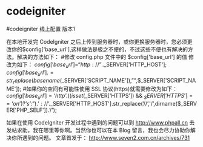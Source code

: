 codeigniter
===========

#codeigniter 线上配置 版本1


在本地开发完 CodeIgniter 之后上传到服务器时，或你更换服务器时，您必须更改你的$config['base_url'],这样做法是极之不便的，不过这些不便也有解决的方法。解决的方法如下：
#修改 config.php 文件中的 $config['base_url'] 的值 修改为如下：
$config['base_url'] = “http://”.$_SERVER['HTTP_HOST'];
$config['base_url'] .= str_replace(basename($_SERVER['SCRIPT_NAME']),”",$_SERVER['SCRIPT_NAME']);
#如果你的空间有可能性使用 SSL 协议(https)就需要修改为如下：
$config['base_url'] = ‘http’ . ((isset($_SERVER['HTTPS']) && $_SERVER['HTTPS'] == ‘on’) ? ’s’ : ”).’://’.$_SERVER['HTTP_HOST'].str_replace(’//’,'/’,dirname($_SERVER['PHP_SELF']).’/');

如果在使用 CodeIgniter 开发过程中遇到的问题可以到 http://www.phpall.cn 去发帖求助，我在哪里等你啊。当然你也可以在本 Blog 留言，我也会尽力协助你解决你所遇到的问题。
文章首发于： http://www.seven2.com.cn/archives/731


